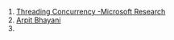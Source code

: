 1. [ Threading Concurrency -Microsoft Research](https://www.youtube.com/@MicrosoftResearch/search?query=Concurrency%20)
2. [Arpit Bhayani](https://www.youtube.com/watch?v=2PjlaUnrAMQ&list=PLsdq-3Z1EPT3VjDhjMb5yBsgn0wn2-fjp)
3. 